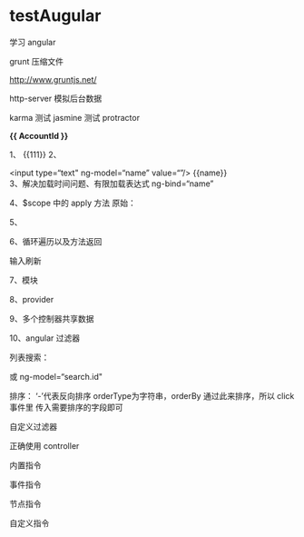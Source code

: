 # testAugular
学习 angular


grunt 压缩文件

http://www.gruntjs.net/

http-server 模拟后台数据

karma 测试
jasmine 测试
protractor



<html ng-app ng-init=“AccountId=1;”>

<b>{{ AccountId }}</b>





1、<body ng-app>
        {{111}}
    <body>
2、<div ng-app=“”>
        <input type=“text" ng-model=“name” value=“”/>
        {{name}}
    </div>
3、解决加载时间问题、有限加载表达式
ng-bind=“name”

4、$scope 中的 apply 方法
原始：



 



5、



6、循环遍历以及方法返回




输入刷新


7、模块





8、provider








9、多个控制器共享数据




10、angular 过滤器



 









列表搜索：

或 ng-model=“search.id"


排序：
‘-’代表反向排序
orderType为字符串，orderBy 通过此来排序，所以 click 事件里
传入需要排序的字段即可

自定义过滤器
 



正确使用 controller

  

内置指令



事件指令

节点指令


自定义指令









